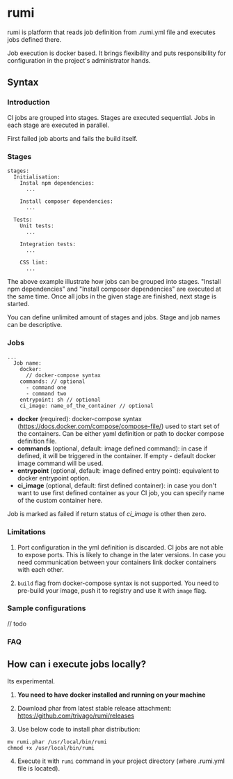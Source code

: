 # rumi

rumi is platform that reads job definition from .rumi.yml file and executes jobs defined there.

Job execution is docker based. It brings flexibility and puts responsibility for configuration in the project's administrator hands.

## Syntax

### Introduction
CI jobs are grouped into stages. Stages are executed sequential. Jobs in each stage are executed in parallel.

First failed job aborts and fails the build itself.

### Stages
```
stages:
  Initialisation:
    Instal npm dependencies:
      ...

    Install composer dependencies:
      ...

  Tests:
    Unit tests:
      ...

    Integration tests:
      ...

    CSS lint:
      ...

```
The above example illustrate how jobs can be grouped into stages. "Install npm dependencies" and "Install composer dependencies" are executed at the same time. Once all jobs in the given stage are finished, next stage is started.

You can define unlimited amount of stages and jobs. Stage and job names can be descriptive.

### Jobs

```
...
  Job name:
    docker:
      // docker-compose syntax
    commands: // optional
      - command one
      - command two
    entrypoint: sh // optional
    ci_image: name_of_the_container // optional
```
* **docker** (required): docker-compose syntax (https://docs.docker.com/compose/compose-file/) used to start set of the containers. Can be either yaml definition or path to docker compose definition file.
* **commands** (optional, default: image defined command): in case if defined, it will be triggered in the container. If empty - default docker image command will be used.
* **entrypoint** (optional, default: image defined entry point): equivalent to docker entrypoint option.
* **ci_image** (optional, default: first defined container): in case you don't want to use first defined container as your CI job, you can specify name of the custom container here.

Job is marked as failed if return status of *ci_image* is other then zero.

### Limitations
1. Port configuration in the yml definition is discarded. CI jobs are not able to expose ports. This is likely to change in the later versions. In case you need communication between your containers link docker containers with each other.

2. ``build`` flag from docker-compose syntax is not supported. You need to pre-build your image, push it to registry and use it with ``image`` flag.

### Sample configurations
// todo

### FAQ

## How can i execute jobs locally?
Its experimental.

1. **You need to have docker installed and running on your machine**

2. Download phar from latest stable release attachment:
https://github.com/trivago/rumi/releases

3. Use below code to install phar distribution:
```
mv rumi.phar /usr/local/bin/rumi
chmod +x /usr/local/bin/rumi
```
4. Execute it with ```rumi``` command in your project directory (where .rumi.yml file is located).
